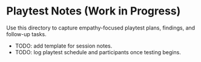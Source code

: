 # Playtest Notes (Work in Progress)

Use this directory to capture empathy-focused playtest plans, findings, and follow-up tasks.
- TODO: add template for session notes.
- TODO: log playtest schedule and participants once testing begins.
